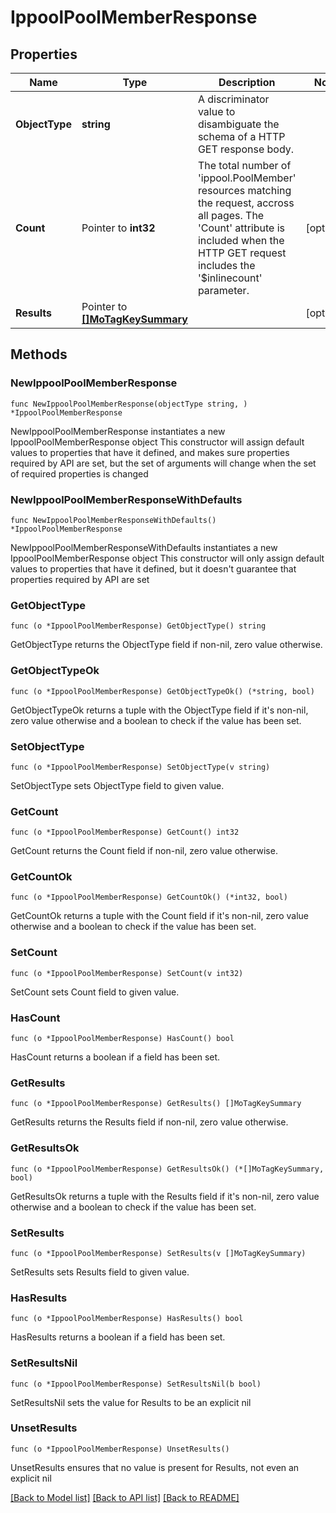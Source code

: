 # IppoolPoolMemberResponse

## Properties

Name | Type | Description | Notes
------------ | ------------- | ------------- | -------------
**ObjectType** | **string** | A discriminator value to disambiguate the schema of a HTTP GET response body. | 
**Count** | Pointer to **int32** | The total number of &#39;ippool.PoolMember&#39; resources matching the request, accross all pages. The &#39;Count&#39; attribute is included when the HTTP GET request includes the &#39;$inlinecount&#39; parameter. | [optional] 
**Results** | Pointer to [**[]MoTagKeySummary**](mo.TagKeySummary.md) |  | [optional] 

## Methods

### NewIppoolPoolMemberResponse

`func NewIppoolPoolMemberResponse(objectType string, ) *IppoolPoolMemberResponse`

NewIppoolPoolMemberResponse instantiates a new IppoolPoolMemberResponse object
This constructor will assign default values to properties that have it defined,
and makes sure properties required by API are set, but the set of arguments
will change when the set of required properties is changed

### NewIppoolPoolMemberResponseWithDefaults

`func NewIppoolPoolMemberResponseWithDefaults() *IppoolPoolMemberResponse`

NewIppoolPoolMemberResponseWithDefaults instantiates a new IppoolPoolMemberResponse object
This constructor will only assign default values to properties that have it defined,
but it doesn't guarantee that properties required by API are set

### GetObjectType

`func (o *IppoolPoolMemberResponse) GetObjectType() string`

GetObjectType returns the ObjectType field if non-nil, zero value otherwise.

### GetObjectTypeOk

`func (o *IppoolPoolMemberResponse) GetObjectTypeOk() (*string, bool)`

GetObjectTypeOk returns a tuple with the ObjectType field if it's non-nil, zero value otherwise
and a boolean to check if the value has been set.

### SetObjectType

`func (o *IppoolPoolMemberResponse) SetObjectType(v string)`

SetObjectType sets ObjectType field to given value.


### GetCount

`func (o *IppoolPoolMemberResponse) GetCount() int32`

GetCount returns the Count field if non-nil, zero value otherwise.

### GetCountOk

`func (o *IppoolPoolMemberResponse) GetCountOk() (*int32, bool)`

GetCountOk returns a tuple with the Count field if it's non-nil, zero value otherwise
and a boolean to check if the value has been set.

### SetCount

`func (o *IppoolPoolMemberResponse) SetCount(v int32)`

SetCount sets Count field to given value.

### HasCount

`func (o *IppoolPoolMemberResponse) HasCount() bool`

HasCount returns a boolean if a field has been set.

### GetResults

`func (o *IppoolPoolMemberResponse) GetResults() []MoTagKeySummary`

GetResults returns the Results field if non-nil, zero value otherwise.

### GetResultsOk

`func (o *IppoolPoolMemberResponse) GetResultsOk() (*[]MoTagKeySummary, bool)`

GetResultsOk returns a tuple with the Results field if it's non-nil, zero value otherwise
and a boolean to check if the value has been set.

### SetResults

`func (o *IppoolPoolMemberResponse) SetResults(v []MoTagKeySummary)`

SetResults sets Results field to given value.

### HasResults

`func (o *IppoolPoolMemberResponse) HasResults() bool`

HasResults returns a boolean if a field has been set.

### SetResultsNil

`func (o *IppoolPoolMemberResponse) SetResultsNil(b bool)`

 SetResultsNil sets the value for Results to be an explicit nil

### UnsetResults
`func (o *IppoolPoolMemberResponse) UnsetResults()`

UnsetResults ensures that no value is present for Results, not even an explicit nil

[[Back to Model list]](../README.md#documentation-for-models) [[Back to API list]](../README.md#documentation-for-api-endpoints) [[Back to README]](../README.md)


